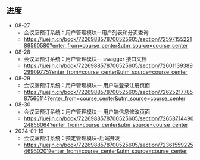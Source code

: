 ## 进度

- 08-27
  - 会议室预订系统：用户管理模块--用户列表和分页查询
  - https://juejin.cn/book/7226988578700525605/section/7259715522189590580?enter_from=course_center&utm_source=course_center
- 08-28
  - 会议室预订系统：用户管理模块-- swagger 接口文档
  - https://juejin.cn/book/7226988578700525605/section/7260113938929909775?enter_from=course_center&utm_source=course_center
- 08-29
  - 会议室预订系统：用户管理模块-- 用户端登录注册页面
  - https://juejin.cn/book/7226988578700525605/section/7262521778587566114?enter_from=course_center&utm_source=course_center
- 08-30
  - 会议室预订系统：用户管理模块-- 用户端信息修改页面
  - https://juejin.cn/book/7226988578700525605/section/7265871449024856064?enter_from=course_center&utm_source=course_center
- 2024-01-19
  - 会议室预订系统：预定管理模块-后端开发
  - https://juejin.cn/book/7226988578700525605/section/7236155922546950201?enter_from=course_center&utm_source=course_center